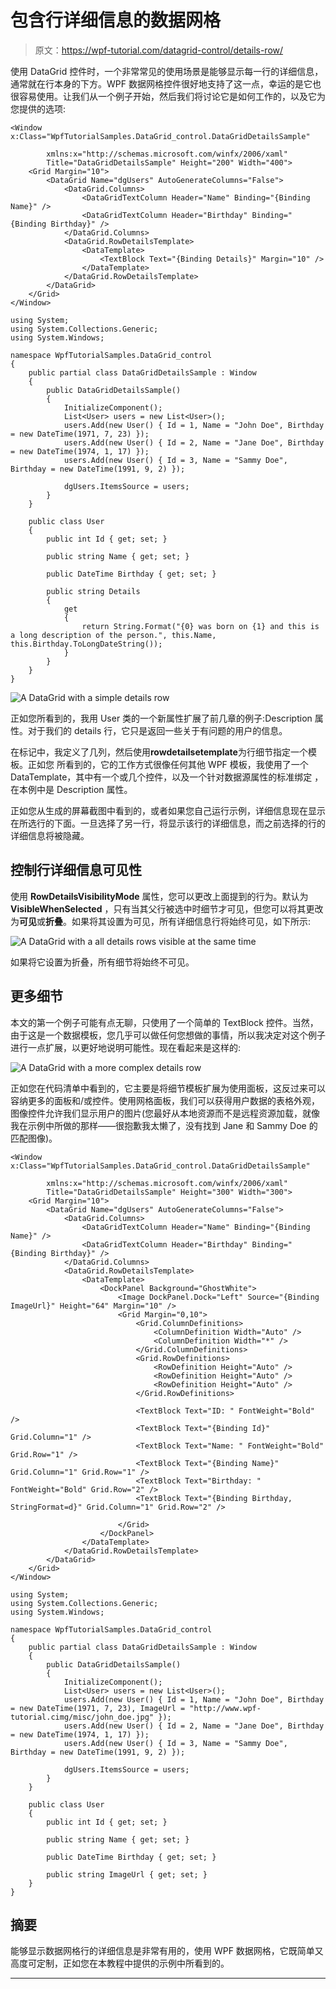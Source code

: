 # 包含行详细信息的数据网格

> 原文：<https://wpf-tutorial.com/datagrid-control/details-row/>

使用 DataGrid 控件时，一个非常常见的使用场景是能够显示每一行的详细信息，通常就在行本身的下方。WPF 数据网格控件很好地支持了这一点，幸运的是它也很容易使用。让我们从一个例子开始，然后我们将讨论它是如何工作的，以及它为您提供的选项:

```
<Window x:Class="WpfTutorialSamples.DataGrid_control.DataGridDetailsSample"

        xmlns:x="http://schemas.microsoft.com/winfx/2006/xaml"
        Title="DataGridDetailsSample" Height="200" Width="400">
	<Grid Margin="10">
		<DataGrid Name="dgUsers" AutoGenerateColumns="False">
			<DataGrid.Columns>
				<DataGridTextColumn Header="Name" Binding="{Binding Name}" />
				<DataGridTextColumn Header="Birthday" Binding="{Binding Birthday}" />
			</DataGrid.Columns>
			<DataGrid.RowDetailsTemplate>
				<DataTemplate>
					<TextBlock Text="{Binding Details}" Margin="10" />
				</DataTemplate>
			</DataGrid.RowDetailsTemplate>
		</DataGrid>
	</Grid>
</Window>
```

```
using System;
using System.Collections.Generic;
using System.Windows;

namespace WpfTutorialSamples.DataGrid_control
{
	public partial class DataGridDetailsSample : Window
	{
		public DataGridDetailsSample()
		{
			InitializeComponent();
			List<User> users = new List<User>();
			users.Add(new User() { Id = 1, Name = "John Doe", Birthday = new DateTime(1971, 7, 23) });
			users.Add(new User() { Id = 2, Name = "Jane Doe", Birthday = new DateTime(1974, 1, 17) });
			users.Add(new User() { Id = 3, Name = "Sammy Doe", Birthday = new DateTime(1991, 9, 2) });

			dgUsers.ItemsSource = users;
		}
	}

	public class User
	{
		public int Id { get; set; }

		public string Name { get; set; }

		public DateTime Birthday { get; set; }

		public string Details
		{
			get
			{
				return String.Format("{0} was born on {1} and this is a long description of the person.", this.Name, this.Birthday.ToLongDateString());
			}
		}
	}
}
```

![](img/fdf75665a5eb45e3f07410c3c6425d48.png "A DataGrid with a simple details row")

正如您所看到的，我用 User 类的一个新属性扩展了前几章的例子:Description 属性。对于我们的 details 行，它只是返回一些关于有问题的用户的信息。

在标记中，我定义了几列，然后使用**rowdetailsetemplate**为行细节指定一个模板。正如您 所看到的，它的工作方式很像任何其他 WPF 模板，我使用了一个 DataTemplate，其中有一个或几个控件，以及一个针对数据源属性的标准绑定 ，在本例中是 Description 属性。

<input type="hidden" name="IL_IN_ARTICLE">

正如您从生成的屏幕截图中看到的，或者如果您自己运行示例，详细信息现在显示在所选行的下面。一旦选择了另一行，将显示该行的详细信息，而之前选择的行的详细信息将被隐藏。

## 控制行详细信息可见性

使用 **RowDetailsVisibilityMode** 属性，您可以更改上面提到的行为。默认为 **VisibleWhenSelected** ，只有当其父行被选中时细节才可见，但您可以将其更改为**可见**或**折叠**。如果将其设置为可见，所有详细信息行将始终可见，如下所示:

![](img/d7b334f02c919dd3762d6136becc79da.png "A DataGrid with a all details rows visible at the same time")

如果将它设置为折叠，所有细节将始终不可见。

## 更多细节

本文的第一个例子可能有点无聊，只使用了一个简单的 TextBlock 控件。当然，由于这是一个数据模板，您几乎可以做任何您想做的事情，所以我决定对这个例子进行一点扩展，以更好地说明可能性。现在看起来是这样的:

![](img/bdf2af6f00ecc654f46007b62208326c.png "A DataGrid with a more complex details row")

正如您在代码清单中看到的，它主要是将细节模板扩展为使用面板，这反过来可以容纳更多的面板和/或控件。使用网格面板，我们可以获得用户数据的表格外观，图像控件允许我们显示用户的图片(您最好从本地资源而不是远程资源加载，就像我在示例中所做的那样——很抱歉我太懒了，没有找到 Jane 和 Sammy Doe 的匹配图像)。

```
<Window x:Class="WpfTutorialSamples.DataGrid_control.DataGridDetailsSample"

        xmlns:x="http://schemas.microsoft.com/winfx/2006/xaml"
        Title="DataGridDetailsSample" Height="300" Width="300">
	<Grid Margin="10">
		<DataGrid Name="dgUsers" AutoGenerateColumns="False">
			<DataGrid.Columns>
				<DataGridTextColumn Header="Name" Binding="{Binding Name}" />
				<DataGridTextColumn Header="Birthday" Binding="{Binding Birthday}" />
			</DataGrid.Columns>
			<DataGrid.RowDetailsTemplate>
				<DataTemplate>
					<DockPanel Background="GhostWhite">
						<Image DockPanel.Dock="Left" Source="{Binding ImageUrl}" Height="64" Margin="10" />
						<Grid Margin="0,10">
							<Grid.ColumnDefinitions>
								<ColumnDefinition Width="Auto" />
								<ColumnDefinition Width="*" />
							</Grid.ColumnDefinitions>
							<Grid.RowDefinitions>
								<RowDefinition Height="Auto" />
								<RowDefinition Height="Auto" />
								<RowDefinition Height="Auto" />
							</Grid.RowDefinitions>

							<TextBlock Text="ID: " FontWeight="Bold" />
							<TextBlock Text="{Binding Id}" Grid.Column="1" />
							<TextBlock Text="Name: " FontWeight="Bold" Grid.Row="1" />
							<TextBlock Text="{Binding Name}" Grid.Column="1" Grid.Row="1" />
							<TextBlock Text="Birthday: " FontWeight="Bold" Grid.Row="2" />
							<TextBlock Text="{Binding Birthday, StringFormat=d}" Grid.Column="1" Grid.Row="2" />

						</Grid>
					</DockPanel>
				</DataTemplate>
			</DataGrid.RowDetailsTemplate>
		</DataGrid>
	</Grid>
</Window>
```

```
using System;
using System.Collections.Generic;
using System.Windows;

namespace WpfTutorialSamples.DataGrid_control
{
	public partial class DataGridDetailsSample : Window
	{
		public DataGridDetailsSample()
		{
			InitializeComponent();
			List<User> users = new List<User>();
			users.Add(new User() { Id = 1, Name = "John Doe", Birthday = new DateTime(1971, 7, 23), ImageUrl = "http://www.wpf-tutorial.cimg/misc/john_doe.jpg" });
			users.Add(new User() { Id = 2, Name = "Jane Doe", Birthday = new DateTime(1974, 1, 17) });
			users.Add(new User() { Id = 3, Name = "Sammy Doe", Birthday = new DateTime(1991, 9, 2) });

			dgUsers.ItemsSource = users;
		}
	}

	public class User
	{
		public int Id { get; set; }

		public string Name { get; set; }

		public DateTime Birthday { get; set; }

		public string ImageUrl { get; set; }
	}
}
```

## 摘要

能够显示数据网格行的详细信息是非常有用的，使用 WPF 数据网格，它既简单又高度可定制，正如您在本教程中提供的示例中所看到的。

* * *